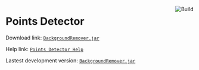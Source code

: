 <a href="https://github.com/kildot/points-detector/actions/workflows/main.yml"><img src="https://github.com/kildot/points-detector/actions/workflows/main.yml/badge.svg" alt="Build" align="right"/></a>

# Points Detector

Download link: [`BackgroundRemover.jar`](https://github.com/kildot/points-detector/releases/latest/download/BackgroundRemover.jar)

Help link: [`Points Detector Help`](help/README.md)

Lastest development version: [`BackgroundRemover.jar`](https://github.com/kildot/points-detector/raw/dev-binaries/BackgroundRemover.jar)
